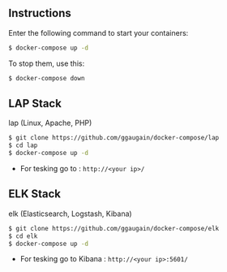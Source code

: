 ## Instructions
Enter the following command to start your containers:
```bash
$ docker-compose up -d
```

To stop them, use this:
```bash
$ docker-compose down
```

## LAP Stack
lap (Linux, Apache, PHP)

```bash
$ git clone https://github.com/ggaugain/docker-compose/lap
$ cd lap
$ docker-compose up -d
```
* For tesking go to : `http://<your ip>/`

## ELK Stack
elk (Elasticsearch, Logstash, Kibana)

```bash
$ git clone https://github.com/ggaugain/docker-compose/elk
$ cd elk
$ docker-compose up -d
```
* For tesking go to Kibana : `http://<your ip>:5601/`

